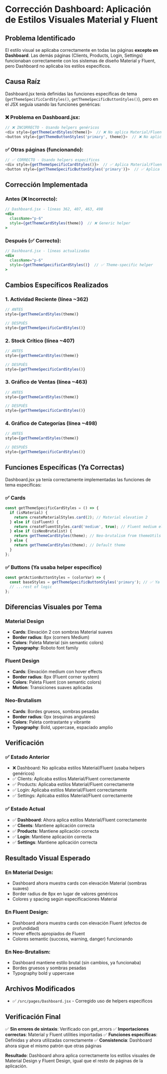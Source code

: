 # Corrección Dashboard: Aplicación de Estilos Visuales Material y Fluent

## Problema Identificado

El estilo visual se aplicaba correctamente en todas las páginas **excepto en Dashboard**. Las demás páginas (Clients, Products, Login, Settings) funcionaban correctamente con los sistemas de diseño Material y Fluent, pero Dashboard no aplicaba los estilos específicos.

## Causa Raíz

Dashboard.jsx tenía definidas las funciones específicas de tema (`getThemeSpecificCardStyles()`, `getThemeSpecificButtonStyles()`), pero en el JSX seguía usando las funciones genéricas:

### ❌ Problema en Dashboard.jsx:
```javascript
// ❌ INCORRECTO - Usando helpers genéricos
<div style={getThemeCardStyles(theme)}>  // ❌ No aplica Material/Fluent específico
<button style={getThemeButtonStyles('primary', theme)}>  // ❌ No aplica Material/Fluent específico
```

### ✅ Otras páginas (funcionando):
```javascript
// ✅ CORRECTO - Usando helpers específicos
<div style={getThemeSpecificCardStyles()}>  // ✅ Aplica Material/Fluent correctamente
<button style={getThemeSpecificButtonStyles('primary')}>  // ✅ Aplica Material/Fluent correctamente
```

## Corrección Implementada

### Antes (❌ Incorrecto):
```jsx
// Dashboard.jsx - líneas 362, 407, 463, 498
<div 
  className="p-6"
  style={getThemeCardStyles(theme)}  // ❌ Generic helper
>
```

### Después (✅ Correcto):
```jsx
// Dashboard.jsx - líneas actualizadas
<div 
  className="p-6"
  style={getThemeSpecificCardStyles()}  // ✅ Theme-specific helper
>
```

## Cambios Específicos Realizados

### 1. Actividad Reciente (línea ~362)
```jsx
// ANTES
style={getThemeCardStyles(theme)}

// DESPUÉS  
style={getThemeSpecificCardStyles()}
```

### 2. Stock Crítico (línea ~407)
```jsx
// ANTES
style={getThemeCardStyles(theme)}

// DESPUÉS
style={getThemeSpecificCardStyles()}
```

### 3. Gráfico de Ventas (línea ~463)
```jsx
// ANTES
style={getThemeCardStyles(theme)}

// DESPUÉS
style={getThemeSpecificCardStyles()}
```

### 4. Gráfico de Categorías (línea ~498)
```jsx
// ANTES
style={getThemeCardStyles(theme)}

// DESPUÉS
style={getThemeSpecificCardStyles()}
```

## Funciones Específicas (Ya Correctas)

Dashboard.jsx ya tenía correctamente implementadas las funciones de tema específicas:

### ✅ Cards
```javascript
const getThemeSpecificCardStyles = () => {
  if (isMaterial) {
    return createMaterialStyles.card(2); // Material elevation 2
  } else if (isFluent) {
    return createFluentStyles.card('medium', true); // Fluent medium elevation with hover
  } else if (isNeoBrutalist) {
    return getThemeCardStyles(theme); // Neo-brutalism from themeUtils
  } else {
    return getThemeCardStyles(theme); // Default theme
  }
};
```

### ✅ Buttons (Ya usaba helper específico)
```javascript
const getActionButtonStyles = (colorVar) => {
  const baseStyles = getThemeSpecificButtonStyles('primary'); // ✅ Ya correcto
  // ...rest of logic
};
```

## Diferencias Visuales por Tema

### Material Design
- **Cards**: Elevación 2 con sombras Material suaves
- **Border radius**: 8px (corners Medium)
- **Colors**: Paleta Material (sin semantic colors)
- **Typography**: Roboto font family

### Fluent Design  
- **Cards**: Elevación medium con hover effects
- **Border radius**: 8px (Fluent corner system)
- **Colors**: Paleta Fluent (con semantic colors)
- **Motion**: Transiciones suaves aplicadas

### Neo-Brutalism
- **Cards**: Bordes gruesos, sombras pesadas
- **Border radius**: 0px (esquinas angulares)
- **Colors**: Paleta contrastante y vibrante
- **Typography**: Bold, uppercase, espaciado amplio

## Verificación

### ✅ Estado Anterior
- ❌ Dashboard: No aplicaba estilos Material/Fluent (usaba helpers genéricos)
- ✅ Clients: Aplicaba estilos Material/Fluent correctamente
- ✅ Products: Aplicaba estilos Material/Fluent correctamente  
- ✅ Login: Aplicaba estilos Material/Fluent correctamente
- ✅ Settings: Aplicaba estilos Material/Fluent correctamente

### ✅ Estado Actual
- ✅ **Dashboard**: Ahora aplica estilos Material/Fluent correctamente
- ✅ **Clients**: Mantiene aplicación correcta
- ✅ **Products**: Mantiene aplicación correcta
- ✅ **Login**: Mantiene aplicación correcta
- ✅ **Settings**: Mantiene aplicación correcta

## Resultado Visual Esperado

### En Material Design:
- Dashboard ahora muestra cards con elevación Material (sombras suaves)
- Border radius de 8px en lugar de valores genéricos
- Colores y spacing según especificaciones Material

### En Fluent Design:
- Dashboard ahora muestra cards con elevación Fluent (efectos de profundidad)
- Hover effects apropiados de Fluent
- Colores semantic (success, warning, danger) funcionando

### En Neo-Brutalism:
- Dashboard mantiene estilo brutal (sin cambios, ya funcionaba)
- Bordes gruesos y sombras pesadas
- Typography bold y uppercase

## Archivos Modificados

- ✅ `/src/pages/Dashboard.jsx` - Corregido uso de helpers específicos

## Verificación Final

✅ **Sin errores de sintaxis**: Verificado con get_errors
✅ **Importaciones correctas**: Material y Fluent utilities importadas
✅ **Funciones específicas**: Definidas y ahora utilizadas correctamente
✅ **Consistencia**: Dashboard ahora sigue el mismo patrón que otras páginas

**Resultado**: Dashboard ahora aplica correctamente los estilos visuales de Material Design y Fluent Design, igual que el resto de páginas de la aplicación.
